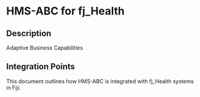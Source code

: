 # HMS-ABC for fj_Health

## Description

Adaptive Business Capabilities

## Integration Points

This document outlines how HMS-ABC is integrated with fj_Health systems in Fiji.
